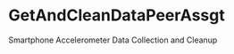 GetAndCleanDataPeerAssgt
========================

Smartphone Accelerometer Data Collection and Cleanup
